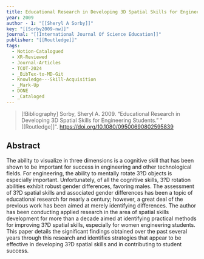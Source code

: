 ```yaml
---
title: Educational Research in Developing 3D Spatial Skills for Engineering Students
year: 2009
author - 1: "[[Sheryl A Sorby]]"
key: "[[Sorby2009-nw]]"
journal: "[[International Journal Of Science Education]]"
publisher: "[[Routledge]]"
tags:
  - Notion-Catalogued
  - XR-Reviewed
  - Journal-Articles
  - TCOT-2024
  - _BibTex-to-MD-Git
  - Knowledge---Skill-Acquisition
  - _Mark-Up
  - DONE
  - _Cataloged
---
```


> [!Bibliography]
> Sorby, Sheryl A. 2009. “Educational Research in Developing 3D Spatial Skills for Engineering Students.” "[[Routledge]]". https://doi.org/10.1080/09500690802595839

## Abstract
The ability to visualize in three dimensions is a cognitive skill that has been shown to be important for success in engineering and other technological fields. For engineering, the ability to mentally rotate 3?D objects is especially important. Unfortunately, of all the cognitive skills, 3?D rotation abilities exhibit robust gender differences, favoring males. The assessment of 3?D spatial skills and associated gender differences has been a topic of educational research for nearly a century; however, a great deal of the previous work has been aimed at merely identifying differences. The author has been conducting applied research in the area of spatial skills development for more than a decade aimed at identifying practical methods for improving 3?D spatial skills, especially for women engineering students. This paper details the significant findings obtained over the past several years through this research and identifies strategies that appear to be effective in developing 3?D spatial skills and in contributing to student success.